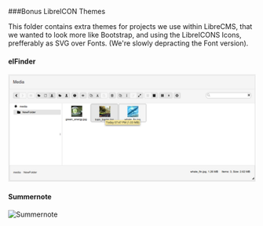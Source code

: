 ###Bonus LibreICON Themes

This folder contains extra themes for projects we use within LibreCMS, that we wanted to look more like Bootstrap, and using the LibreICONS Icons, prefferably as SVG over Fonts. (We're slowly depracting the Font version).

#### elFinder
![elFinder](themes/elfinder/elfinder-bootstrap-theme.png)

#### Summernote
![Summernote](themes/summernote/summernote-libreicons-theme.png)
